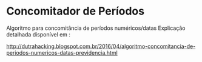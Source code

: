 # Concomitador de Períodos
Algoritmo para concomitância de períodos numéricos/datas 
Explicação detalhada disponível em :

http://dutrahacking.blogspot.com.br/2016/04/algoritmo-concomitancia-de-periodos-numericos-datas-previdencia.html
